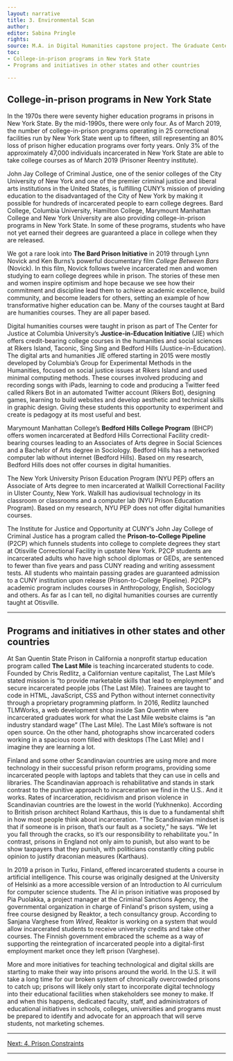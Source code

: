 ```yaml
---
layout: narrative
title: 3. Environmental Scan
author:
editor: Sabina Pringle
rights:
source: M.A. in Digital Humanities capstone project. The Graduate Center - CUNY. May 2020
toc:
- College-in-prison programs in New York State
- Programs and initiatives in other states and other countries

---
```


## College-in-prison programs in New York State

In the 1970s there were seventy higher education programs in prisons in New York State. By the mid-1990s, there were only four. As of March 2019, the number of college-in-prison programs operating in 25 correctional facilities run by New York State went up to fifteen, still representing an 80% loss of prison higher education programs over forty years. Only 3% of the approximately 47,000 individuals incarcerated in New York State are able to take college courses as of March 2019 (Prisoner Reentry institute).

John Jay College of Criminal Justice, one of the senior colleges of the City University of New York and one of the premier criminal justice and liberal arts institutions in the United States, is fulfilling CUNY’s mission of providing education to the disadvantaged of the City of New York by making it possible for hundreds of incarcerated people to earn college degrees. Bard College, Columbia University, Hamilton College, Marymount Manhattan College and New York University are also providing college-in-prison programs in New York State. In some of these programs, students who have not yet earned their degrees are guaranteed a place in college when they are released.

We got a rare look into **The Bard Prison Initiative** in 2019 through Lynn Novick and Ken Burns’s powerful documentary film *College Between Bars* (Novick). In this film, Novick follows twelve incarcerated men and women studying to earn college degrees while in prison. The stories of these men and women inspire optimism and hope because we see how their commitment and discipline lead them to achieve academic excellence, build community, and become leaders for others, setting an example of how transformative higher education can be. Many of the courses taught at Bard are humanities courses. They are all paper based.  

Digital humanities courses were taught in prison as part of The Center for Justice at Columbia University’s **Justice-in-Education Initiative** (JIE) which offers credit-bearing college courses in the humanities and social sciences at Rikers Island, Taconic, Sing Sing and Bedford Hills (Justice-in-Education). The digital arts and humanities JIE offered starting in 2015 were mostly developed by Columbia’s Group for Experimental Methods in the Humanities, focused on social justice issues at Rikers Island and used minimal computing methods. These courses involved producing and recording songs with iPads, learning to code and producing a Twitter feed called Rikers Bot in an automated Twitter account (Rikers Bot), designing games, learning to build websites and develop aesthetic and technical skills in graphic design. Giving these students this opportunity to experiment and create is pedagogy at its most useful and best.

Marymount Manhattan College’s **Bedford Hills College Program** (BHCP) offers women incarcerated at Bedford Hills Correctional Facility credit-bearing courses leading to an Associates of Arts degree in Social Sciences and a Bachelor of Arts degree in Sociology. Bedford Hills has a networked computer lab without internet (Bedford Hills). Based on my research, Bedford Hills does not offer courses in digital humanities.

The New York University Prison Education Program (NYU PEP) offers an Associate of Arts degree to men incarcerated at Wallkill Correctional Facility in Ulster County, New York. Walkill has audiovisual technology in its classroom or classrooms and a computer lab (NYU Prison Education Program). Based on my research, NYU PEP does not offer digital humanities courses.

The Institute for Justice and Opportunity at CUNY’s John Jay College of Criminal Justice has a program called the **Prison-to-College Pipeline** (P2CP) which funnels students into college to complete degrees they start at Otisville Correctional Facility in upstate New York. P2CP students are incarcerated adults who have high school diplomas or GEDs, are sentenced to fewer than five years and pass CUNY reading and writing assessment tests. All students who maintain passing grades are guaranteed admission to a CUNY institution upon release (Prison-to-College Pipeline). P2CP’s academic program includes courses in Anthropology, English, Sociology and others. As far as I can tell, no digital humanities courses are currently taught at Otisville.

---

## Programs and initiatives in other states and other countries

At San Quentin State Prison in California a nonprofit startup education program called **The Last Mile** is teaching incarcerated students to code. Founded by Chris Redlitz, a Californian venture capitalist, The Last Mile’s stated mission is “to provide marketable skills that lead to employment” and secure incarcerated people jobs (The Last Mile). Trainees are taught to code in HTML, JavaScript, CSS and Python without internet connectivity through a proprietary programming platform. In 2016, Redlitz launched TLMWorks, a web development shop inside San Quentin where incarcerated graduates work for what the Last Mile website claims is “an industry standard wage” (The Last Mile). The Last Mile’s software is not open source. On the other hand, photographs show incarcerated coders working in a spacious room filled with desktops (The Last Mile) and I imagine they are learning a lot.   

Finland and some other Scandinavian countries are using more and more technology in their successful prison reform programs, providing some incarcerated people with laptops and tablets that they can use in cells and libraries. The Scandinavian approach is rehabilitative and stands in stark contrast to the punitive approach to incarceration we find in the U.S.. And it works. Rates of incarceration, recidivism and prison violence in Scandinavian countries are the lowest in the world (Yukhnenko). According to British prison architect Roland Karthaus, this is due to a fundamental shift in how most people think about incarceration. “The Scandinavian mindset is that if someone is in prison, that’s our fault as a society,” he says. “We let you fall through the cracks, so it’s our responsibility to rehabilitate you.” In contrast, prisons in England not only aim to punish, but also want to be show taxpayers that they punish, with politicians constantly citing public opinion to justify draconian measures (Karthaus).

In 2019 a prison in Turku, Finland, offered incarcerated students a course in artificial intelligence. This course was originally designed at the University of Helsinki as a more accessible version of an Introduction to AI curriculum for computer science students. The AI in prison initiative was proposed by Pia Puolakka, a project manager at the Criminal Sanctions Agency, the governmental organization in charge of Finland's prison system, using a free course designed by Reaktor, a tech consultancy group. According to Sanjana Varghese from *Wired*, Reaktor is working on a system that would allow incarcerated students to receive university credits and take other courses. The Finnish government embraced the scheme as a way of supporting the reintegration of incarcerated people into a digital-first employment market once they left prison (Varghese).

More and more initiatives for teaching technological and digital skills are starting to make their way into prisons around the world. In the U.S. it will take a long time for our broken system of chronically overcrowded prisons to catch up; prisons will likely only start to incorporate digital technology into their educational facilities when stakeholders see money to make. If and when this happens, dedicated faculty, staff, and administrators of educational initiatives in schools, colleges, universities and programs must be prepared to identify and advocate for an approach that will serve students, not marketing schemes.

---

[Next: 4. Prison Constraints](/dh-in-prison/texts/4-prisconstraints)

---
